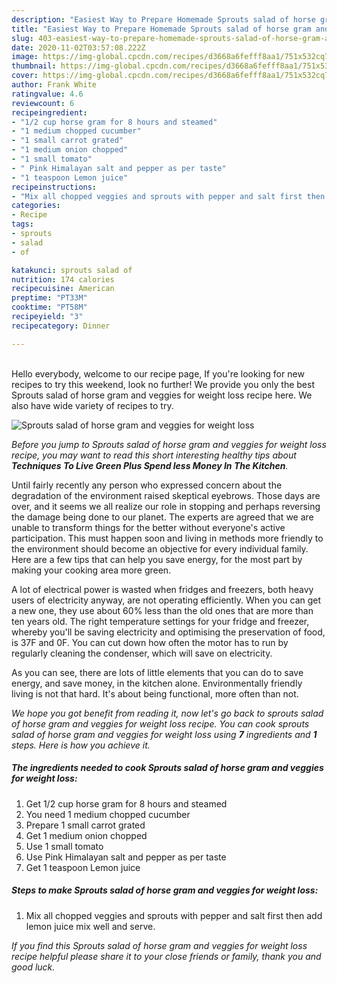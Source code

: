 ```yaml
---
description: "Easiest Way to Prepare Homemade Sprouts salad of horse gram and veggies for weight loss"
title: "Easiest Way to Prepare Homemade Sprouts salad of horse gram and veggies for weight loss"
slug: 403-easiest-way-to-prepare-homemade-sprouts-salad-of-horse-gram-and-veggies-for-weight-loss
date: 2020-11-02T03:57:08.222Z
image: https://img-global.cpcdn.com/recipes/d3668a6fefff8aa1/751x532cq70/sprouts-salad-of-horse-gram-and-veggies-for-weight-loss-recipe-main-photo.jpg
thumbnail: https://img-global.cpcdn.com/recipes/d3668a6fefff8aa1/751x532cq70/sprouts-salad-of-horse-gram-and-veggies-for-weight-loss-recipe-main-photo.jpg
cover: https://img-global.cpcdn.com/recipes/d3668a6fefff8aa1/751x532cq70/sprouts-salad-of-horse-gram-and-veggies-for-weight-loss-recipe-main-photo.jpg
author: Frank White
ratingvalue: 4.6
reviewcount: 6
recipeingredient:
- "1/2 cup horse gram for 8 hours and steamed"
- "1 medium chopped cucumber"
- "1 small carrot grated"
- "1 medium onion chopped"
- "1 small tomato"
- " Pink Himalayan salt and pepper as per taste"
- "1 teaspoon Lemon juice"
recipeinstructions:
- "Mix all chopped veggies and sprouts with pepper and salt first then add lemon juice mix well and serve."
categories:
- Recipe
tags:
- sprouts
- salad
- of

katakunci: sprouts salad of 
nutrition: 174 calories
recipecuisine: American
preptime: "PT33M"
cooktime: "PT58M"
recipeyield: "3"
recipecategory: Dinner

---
```

<br>
Hello everybody, welcome to our recipe page, If you're looking for new recipes to try this weekend, look no further! We provide you only the best Sprouts salad of horse gram and veggies for weight loss recipe here. We also have wide variety of recipes to try.
<br>


![Sprouts salad of horse gram and veggies for weight loss](https://img-global.cpcdn.com/recipes/d3668a6fefff8aa1/751x532cq70/sprouts-salad-of-horse-gram-and-veggies-for-weight-loss-recipe-main-photo.jpg)

<i>Before you jump to Sprouts salad of horse gram and veggies for weight loss recipe, you may want to read this short interesting healthy tips about 
<strong>Techniques To Live Green Plus Spend less Money In The Kitchen</strong>.</i>
</br>

Until fairly recently any person who expressed concern about the degradation of the environment raised skeptical eyebrows. Those days are over, and it seems we all realize our role in stopping and perhaps reversing the damage being done to our planet. The experts are agreed that we are unable to transform things for the better without everyone's active participation. This must happen soon and living in methods more friendly to the environment should become an objective for every individual family. Here are a few tips that can help you save energy, for the most part by making your cooking area more green.

A lot of electrical power is wasted when fridges and freezers, both heavy users of electricity anyway, are not operating efficiently. When you can get a new one, they use about 60% less than the old ones that are more than ten years old. The right temperature settings for your fridge and freezer, whereby you'll be saving electricity and optimising the preservation of food, is 37F and 0F. You can cut down how often the motor has to run by regularly cleaning the condenser, which will save on electricity.

As you can see, there are lots of little elements that you can do to save energy, and save money, in the kitchen alone. Environmentally friendly living is not that hard. It's about being functional, more often than not.


<i>We hope you got benefit from reading it, now let's go back to sprouts salad of horse gram and veggies for weight loss recipe. You can cook sprouts salad of horse gram and veggies for weight loss using <strong>7</strong> ingredients and <strong>1</strong> steps. Here is how you achieve it.
</i>

##### The ingredients needed to cook Sprouts salad of horse gram and veggies for weight loss:

1. Get 1/2 cup horse gram for 8 hours and steamed
1. You need 1 medium chopped cucumber
1. Prepare 1 small carrot grated
1. Get 1 medium onion chopped
1. Use 1 small tomato
1. Use  Pink Himalayan salt and pepper as per taste
1. Get 1 teaspoon Lemon juice


##### Steps to make Sprouts salad of horse gram and veggies for weight loss:

1. Mix all chopped veggies and sprouts with pepper and salt first then add lemon juice mix well and serve.


<i>If you find this Sprouts salad of horse gram and veggies for weight loss recipe helpful please share it to your close friends or family, thank you and good luck.</i>
